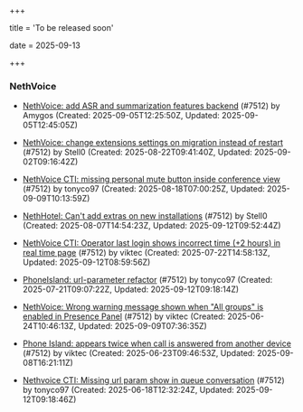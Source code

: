 +++

title = 'To be released soon'

date = 2025-09-13

+++

### NethVoice

- [NethVoice: add ASR and summarization features backend](https://github.com/NethServer/dev/issues/7618) (#7512) by Amygos (Created: 2025-09-05T12:25:50Z, Updated: 2025-09-05T12:45:05Z)

- [NethVoice: change extensions settings on migration instead of restart](https://github.com/NethServer/dev/issues/7606) (#7512) by Stell0 (Created: 2025-08-22T09:41:40Z, Updated: 2025-09-02T09:16:42Z)

- [NethVoice CTI: missing personal mute button inside conference view](https://github.com/NethServer/dev/issues/7603) (#7512) by tonyco97 (Created: 2025-08-18T07:00:25Z, Updated: 2025-09-09T10:13:59Z)

- [NethHotel: Can't add extras on new installations](https://github.com/NethServer/dev/issues/7600) (#7512) by Stell0 (Created: 2025-08-07T14:54:23Z, Updated: 2025-09-12T09:52:44Z)

- [NethVoice CTI: Operator last login shows incorrect time (+2 hours) in real time page](https://github.com/NethServer/dev/issues/7565) (#7512) by viktec (Created: 2025-07-22T14:58:13Z, Updated: 2025-09-12T08:59:56Z)

- [PhoneIsland: url-parameter refactor](https://github.com/NethServer/dev/issues/7559) (#7512) by tonyco97 (Created: 2025-07-21T09:07:22Z, Updated: 2025-09-12T09:18:14Z)

- [NethVoice: Wrong warning message shown when "All groups" is enabled in Presence Panel](https://github.com/NethServer/dev/issues/7523) (#7512) by viktec (Created: 2025-06-24T10:46:13Z, Updated: 2025-09-09T07:36:35Z)

- [Phone Island: appears twice when call is answered from another device](https://github.com/NethServer/dev/issues/7521) (#7512) by viktec (Created: 2025-06-23T09:46:53Z, Updated: 2025-09-08T16:21:11Z)

- [Nethvoice CTI: Missing url param show in queue conversation](https://github.com/NethServer/dev/issues/7512) (#7512) by tonyco97 (Created: 2025-06-18T12:32:24Z, Updated: 2025-09-12T09:18:46Z)

